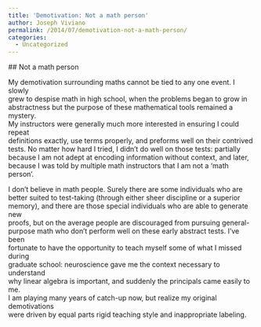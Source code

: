 ```yaml
---
title: 'Demotivation: Not a math person'
author: Joseph Viviano
permalink: /2014/07/demotivation-not-a-math-person/
categories:
  - Uncategorized
---
```

\## Not a math person

My demotivation surrounding maths cannot be tied to any one event. I slowly  
grew to despise math in high school, when the problems began to grow in  
abstractness but the purpose of these mathematical tools remained a mystery.  
My instructors were generally much more interested in ensuring I could repeat  
definitions exactly, use terms properly, and preforms well on their contrived  
tests. No matter how hard I tried, I didn&#8217;t do well on those tests: partially  
because I am not adept at encoding information without context, and later,  
because I was told by multiple math instructors that I am not a &#8216;math person&#8217;.

I don&#8217;t believe in math people. Surely there are some individuals who are  
better suited to test-taking (through either sheer discipline or a superior  
memory), and there are those special individuals who are able to generate new  
proofs, but on the average people are discouraged from pursuing general-  
purpose math who don&#8217;t perform well on these early abstract tests. I&#8217;ve been  
fortunate to have the opportunity to teach myself some of what I missed during  
graduate school: neuroscience gave me the context necessary to understand  
why linear algebra is important, and suddenly the principals came easily to me.  
I am playing many years of catch-up now, but realize my original demotivations  
were driven by equal parts rigid teaching style and inappropriate labeling.

